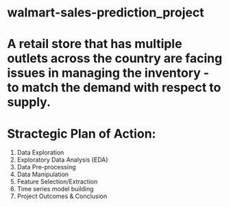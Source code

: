 # walmart-sales-prediction_project
# A retail store that has multiple outlets across the country are facing issues in managing the inventory - to match the demand with respect to supply.
# Stractegic Plan of Action:
1. Data Exploration
2. Exploratory Data Analysis (EDA)
3. Data Pre-processing
4. Data Manipulation
5. Feature Selection/Extraction
6. Time series model building
7. Project Outcomes & Conclusion

